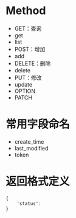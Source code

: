 



# Method
- GET：查询
 - get
 - list
- POST：增加
 - add
- DELETE：删除
 - delete
- PUT：修改
 - update
- OPTION
- PATCH


# 常用字段命名
- create_time
- last_modified
- token

# 返回格式定义
```
{
	'status': 
}
```
